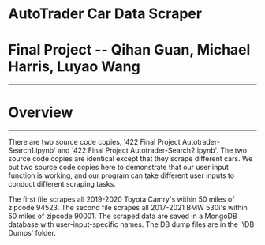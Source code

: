 # AutoTrader Car Data Scraper
# Final Project -- Qihan Guan, Michael Harris, Luyao Wang
----------------------------------------


# Overview
-----------------------------------------
There are two source code copies, '422 Final Project Autotrader-Search1.ipynb'
and '422 Final Project Autotrader-Search2.ipynb'. The two source code copies
are identical except that they scrape different cars. We put two source code
copies here to demonstrate that our user input function is working, and our
program can take different user inputs to conduct different scraping tasks.

The first file scrapes all 2019-2020 Toyota Camry's within 50 miles of zipcode 
94523. The second file scrapes all 2017-2021 BMW 530i's within 50 miles of 
zipcode 90001. The scraped data are saved in a MongoDB database with 
user-input-specific names. The DB dump files are in the '\DB Dumps' folder.
